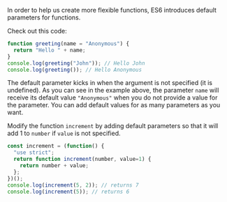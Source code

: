 In order to help us create more flexible functions, ES6 introduces default parameters for functions.

Check out this code:
```js
function greeting(name = "Anonymous") {
  return "Hello " + name;
}
console.log(greeting("John")); // Hello John
console.log(greeting()); // Hello Anonymous
```
The default parameter kicks in when the argument is not specified (it is undefined). As you can see in the example above, 
the parameter `name` will receive its default value `"Anonymous"` when you do not provide a value for the parameter. You can add default values for as many parameters as you want.


Modify the function `increment` by adding default parameters so that it will add 1 to `number` if `value` is not specified.

```js
const increment = (function() {
  "use strict";
  return function increment(number, value=1) {
    return number + value;
  };
})();
console.log(increment(5, 2)); // returns 7
console.log(increment(5)); // returns 6
